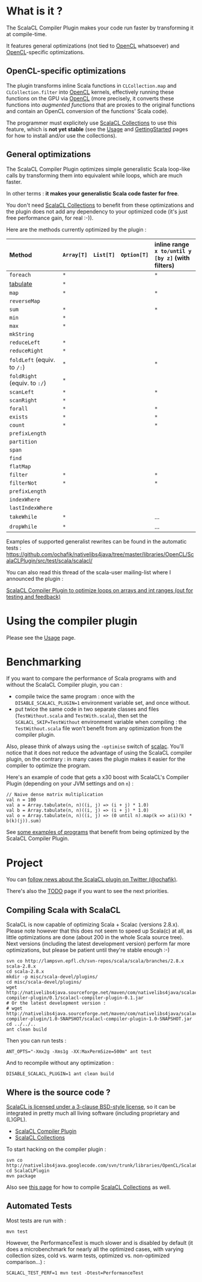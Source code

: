 

# What is it ? #

The ScalaCL Compiler Plugin makes your code run faster by transforming it at compile-time.

It features general optimizations (not tied to [OpenCL](http://www.khronos.org/opencl/) whatsoever) and [OpenCL](http://www.khronos.org/opencl/)-specific optimizations.

## OpenCL-specific optimizations ##

The plugin transforms inline Scala functions in `CLCollection.map` and `CLCollection.filter` into [OpenCL](http://www.khronos.org/opencl/) kernels, effectively running these functions on the GPU via [OpenCL](http://www.khronos.org/opencl/) (more precisely, it converts these functions into _augmented functions_ that are proxies to the original functions and contain an OpenCL conversion of the functions' Scala code).

The programmer must explicitely use [ScalaCL Collections](ScalaCLCollections.md) to use this feature, which is **not yet stable** (see the [Usage](Usage.md) and [GettingStarted](GettingStarted.md) pages for how to install and/or use the collections).

## General optimizations ##

The ScalaCL Compiler Plugin optimizes simple generalistic Scala loop-like calls by transforming them into equivalent while loops, which are much faster.

In other terms : **it makes your generalistic Scala code faster for free**.

You don't need [ScalaCL Collections](ScalaCLCollections.md) to benefit from these optimizations and the plugin does not add any dependency to your optimized code (it's just free performance gain, for real :-)).

Here are the methods currently optimized by the plugin :

| **Method** | **`Array[T]`** | **`List[T]`** | **`Option[T]`** | **inline range**<br />`x to/until y [by z]` (with filters) |
|:-----------|:---------------|:--------------|:----------------|:-----------------------------------------------------------|
| `foreach`  | `*`            |               |                 | `*`                                                        |
| [tabulate](http://www.scala-lang.org/api/current/scala/Array$.html) | `*`            |               |                 |                                                            |
| `map`      | `*`            |               |                 | `*`                                                        |
| `reverseMap` |                |               |                 |                                                            |
| `sum`      | `*`            |               |                 | `*`                                                        |
| `min`      | `*`            |               |                 |                                                            |
| `max`      | `*`            |               |                 |                                                            |
| `mkString` |                |               |                 |                                                            |
| `reduceLeft` | `*`            |               |                 |                                                            |
| `reduceRight` | `*`            |               |                 |                                                            |
| `foldLeft` (equiv. to `/:`) | `*`            |               |                 | `*`                                                        |
| `foldRight` (equiv. to `:/`) | `*`            |               |                 |                                                            |
| `scanLeft` | `*`            |               |                 | `*`                                                        |
| `scanRight` | `*`            |               |                 |                                                            |
| `forall`   | `*`            |               |                 | `*`                                                        |
| `exists`   | `*`            |               |                 | `*`                                                        |
| `count`    | `*`            |               |                 | `*`                                                        |
| `prefixLength` |                |               |                 |                                                            |
| `partition` |                |               |                 |                                                            |
| `span`     |                |               |                 |                                                            |
| `find`     |                |               |                 |                                                            |
| `flatMap`  |                |               |                 |                                                            |
| `filter`   | `*`            |               |                 | `*`                                                        |
| `filterNot` | `*`            |               |                 | `*`                                                        |
| `prefixLength` |                |               |                 |                                                            |
| `indexWhere` |                |               |                 |                                                            |
| `lastIndexWhere` |                |               |                 |                                                            |
| `takeWhile` | `*`            |               |                 | ...                                                        |
| `dropWhile` | `*`            |               |                 | ...                                                        |

Examples of supported generalist rewrites can be found in the automatic tests :
https://github.com/ochafik/nativelibs4java/tree/master/libraries/OpenCL/ScalaCLPlugin/src/test/scala/scalacl/

You can also read this thread of the scala-user mailing-list where I announced the plugin :

[ScalaCL Compiler Plugin to optimize loops on arrays and int ranges (out for testing and feedback)](http://scala-programming-language.1934581.n4.nabble.com/ScalaCL-Compiler-Plugin-to-optimize-loops-on-arrays-and-int-ranges-out-for-testing-and-feedback-td2953642.html)

# Using the compiler plugin #

Please see the [Usage](Usage.md) page.

# Benchmarking #

If you want to compare the performance of Scala programs with and without the ScalaCL Compiler plugin, you can :
  * compile twice the same program : once with the `DISABLE_SCALACL_PLUGIN=1` environment variable set, and once without.
  * put twice the same code in two separate classes and files (`TestWithout.scala` and `TestWith.scala`), then set the `SCALACL_SKIP=TestWithout` environment variable when compiling : the `TestWithout.scala` file won't benefit from any optimization from the compiler plugin.

Also, please think of always using the `-optimise` switch of [scalac](http://www.scala-lang.org/docu/files/tools/scalac.html). You'll notice that it does not reduce the advantage of using the ScalaCL compiler plugin, on the contrary : in many cases the plugin makes it easier for the compiler to optimize the program.

Here's an example of code that gets a x30 boost with ScalaCL's Compiler Plugin (depending on your JVM settings and on `n`) :
```
// Naive dense matrix multiplication
val n = 100
val a = Array.tabulate(n, n)((i, j) => (i + j) * 1.0)
val b = Array.tabulate(n, n)((i, j) => (i + j) * 1.0)
val o = Array.tabulate(n, n)((i, j) => (0 until n).map(k => a(i)(k) * b(k)(j)).sum)
```
See [some examples of programs](https://github.com/ochafik/nativelibs4java/tree/master/libraries/OpenCL/ScalaCLTest/) that benefit from being optimized by the ScalaCL Compiler Plugin.

# Project #

You can [follow news about the ScalaCL plugin on Twitter (@ochafik)](http://twitter.com/#!/ochafik).

There's also the [TODO](TODO.md) page if you want to see the next priorities.

## Compiling Scala with ScalaCL ##

ScalaCL is now capable of optimizing Scala + Scalac (versions 2.8.x). Please note however that this does not seem to speed up Scala(c) at all, as little optimizations are done (about 200 in the whole Scala source tree). Next versions (including the latest development version) perform far more optimizations, but please be patient until they're stable enough :-)
```
svn co http://lampsvn.epfl.ch/svn-repos/scala/scala/branches/2.8.x scala-2.8.x
cd scala-2.8.x
mkdir -p misc/scala-devel/plugins/
cd misc/scala-devel/plugins/
wget http://nativelibs4java.sourceforge.net/maven/com/nativelibs4java/scalacl-compiler-plugin/0.1/scalacl-compiler-plugin-0.1.jar
# Or the latest development version :
# wget http://nativelibs4java.sourceforge.net/maven/com/nativelibs4java/scalacl-compiler-plugin/1.0-SNAPSHOT/scalacl-compiler-plugin-1.0-SNAPSHOT.jar
cd ../../..
ant clean build
```
Then you can run tests :
```
ANT_OPTS="-Xmx2g -Xms1g -XX:MaxPermSize=500m" ant test
```
And to recompile without any optimization :
```
DISABLE_SCALACL_PLUGIN=1 ant clean build
```

## Where is the source code ? ##

[ScalaCL is licensed under a 3-clause BSD-style license](https://github.com/ochafik/nativelibs4java/tree/master/libraries/OpenCL/ScalaCLPlugin/LICENSE), so it can be integrated in pretty much all living software (including proprietary and (L)GPL).

  * [ScalaCL Compiler Plugin](https://github.com/ochafik/nativelibs4java/tree/master/libraries/OpenCL/ScalaCLPlugin/)
  * [ScalaCL Collections](https://github.com/ochafik/nativelibs4java/tree/master/libraries/OpenCL/ScalaCL2/)

To start hacking on the compiler plugin :
```
svn co http://nativelibs4java.googlecode.com/svn/trunk/libraries/OpenCL/ScalaCLPlugin
cd ScalaCLPlugin
mvn package
```
Also see [this page](CompileScalaCL.md) for how to compile [ScalaCL Collections](ScalaCLCollections.md) as well.

## Automated Tests ##

Most tests are run with :
```
mvn test
```

However, the PerformanceTest is much slower and is disabled by default (it does a microbenchmark for nearly all the optimized cases, with varying collection sizes, cold vs. warm tests, optimized vs. non-optimized comparison...) :
```
SCALACL_TEST_PERF=1 mvn test -Dtest=PerformanceTest
```